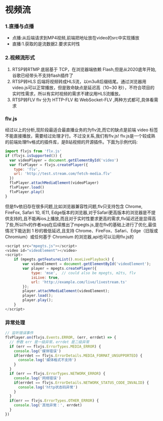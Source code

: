 # 视频流
### 1.直播与点播
- 点播:从后端请求到MP4视频,前端把地址放在video的src中实现播放
- 直播:1.获取的是流数据2.要求实时性

### 2.视频流形式
1. RTSP转RTMP
   底层基于 TCP，在浏览器端依赖 Flash,但是从2020底年开始,谷歌已经带头不支持flash插件了
2. RTSP转HLS
   后端将视频转成HLS流，以m3u8后缀结尾。通过浏览器用video.js可以正常播放，但是致命缺点是延迟高（10~30 秒），不符合项目的实时性需求，所以有实时视频的需求不建议用HLS流播放。
3. RTSP转FLV
   flv 分为 HTTP-FLV 和 WebSocket-FLV ,两种方式都可,具体看需求
### flv.js
经过以上的分析,现阶段最适合最直播业务的为flv流,而它的缺点是前端 video 标签不能直接播放，需要经过处理才行。不过没关系,我们有flv.js!
flv.js是一个较成熟的前端处理flv格式的插件库，是B站视频的开源插件。下面为示例代码:
```js
import flvjs from 'flv.js'
if (flvjs.isSupported()) {
  var videoPlayer = document.getElementById('video')
  var flvPlayer = flvjs.createPlayer({
    type: 'flv',
    url: 'http://test.stream.com/fetch-media.flv'
  })
  flvPlayer.attachMediaElement(videoPlayer)
  flvPlayer.load()
  flvPlayer.play()
}
```
但是flv依旧存在很多问题,比如浏览器兼容性问题,flv只支持包含 Chrome, FireFox, Safari 10, IE11, Edge版本的浏览器,对于Safari更高版本的浏览器是不提供支持的,且不能再ios上播放,而且对于实时性要求更高的需求,flv延迟还是显得高了些,所以flv的作者xqq在后续推出了mpegts.js,是在flv的基础上进行了优化,最佳情况下能达到 1 秒的极低延迟,且支持 Chrome、FireFox、Safari、Edge（旧版或 Chromium）或任何基于 Chromium 的浏览器,api也可以沿用flv.js的
```js
<script src="mpegts.js"></script>
<video id="videoElement"></video>
<script>
    if (mpegts.getFeatureList().mseLivePlayback) {
        var videoElement = document.getElementById('videoElement');
        var player = mpegts.createPlayer({
            type: 'mse',  // could also be mpegts, m2ts, flv
            isLive: true,
            url: 'http://example.com/live/livestream.ts'
        });
        player.attachMediaElement(videoElement);
        player.load();
        player.play();
    }
</script>
```
### 异常处理

```js
// 监听错误事件
flvPlayer.on(flvjs.Events.ERROR, (err, errdet) => {
  // 参数 err 是一级异常，errdet 是二级异常
  if (err == flvjs.ErrorTypes.MEDIA_ERROR) {
    console.log('媒体错误')
    if(errdet == flvjs.ErrorDetails.MEDIA_FORMAT_UNSUPPORTED) {
      console.log('媒体格式不支持')
    }
  }
  if (err == flvjs.ErrorTypes.NETWORK_ERROR) {
    console.log('网络错误')
    if(errdet == flvjs.ErrorDetails.NETWORK_STATUS_CODE_INVALID) {
      console.log('http状态码异常')
    }
  }
  if(err == flvjs.ErrorTypes.OTHER_ERROR) {
    console.log('其他异常：', errdet)
  }
})
```





   
